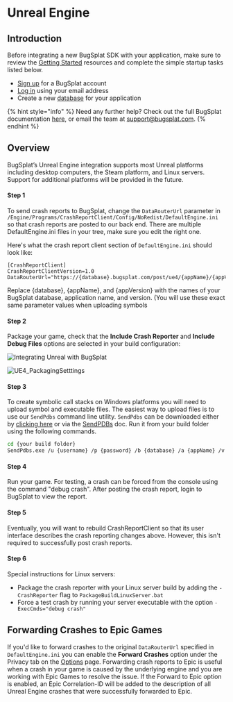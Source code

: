 # Unreal Engine

## 

## Introduction

Before integrating a new BugSplat SDK with your application, make sure to review the [Getting Started](https://www.bugsplat.com/resources/bugsplat-101/) resources and complete the simple startup tasks listed below.

* [Sign up](https://app.bugsplat.com/v2/sign-up) for a BugSplat account
* [Log in](https://app.bugsplat.com/auth0/login) using your email address
* Create a new [database](https://app.bugsplat.com/v2/company) for your application

{% hint style="info" %}
Need any further help? Check out the full BugSplat documentation [here](../../../../), or email the team at [support@bugsplat.com](mailto:support@bugsplat.com).
{% endhint %}

## Overview

BugSplat’s Unreal Engine integration supports most Unreal platforms including desktop computers, the Steam platform, and Linux servers. Support for additional platforms will be provided in the future.

#### Step 1

To send crash reports to BugSplat, change the `DataRouterUrl` parameter in `/Engine/Programs/CrashReportClient/Config/NoRedist/DefaultEngine.ini` so that crash reports are posted to our back end. There are multiple DefaultEngine.ini files in your tree, make sure you edit the right one.

Here's what the crash report client section of `DefaultEngine.ini` should look like:

```text
[CrashReportClient]
CrashReportClientVersion=1.0
DataRouterUrl="https://{database}.bugsplat.com/post/ue4/{appName}/{appVersion}"
```

Replace {database}, {appName}, and {appVersion} with the names of your BugSplat database, application name, and version. \(You will use these exact same parameter values when uploading symbols

#### Step 2

Package your game, check that the **Include Crash Reporter** and **Include Debug Files** options are selected in your build configuration:

![Integrating Unreal with BugSplat](https://www.bugsplat.com/assets/img/docs/unreal2.png)

![UE4\_PackagingSetttings](https://www.bugsplat.com/assets/img/docs/UE4_PackagingSetttings.png)

#### Step 3

To create symbolic call stacks on Windows platforms you will need to upload symbol and executable files. The easiest way to upload files is to use our `SendPdbs` command line utility. `SendPdbs` can be downloaded either by [clicking here](https://app.bugsplat.com/browse/download_item.php?item=sendpdbs) or via the [SendPDBs](https://www.bugsplat.com/docs/faq/sendpdbs) doc. Run it from your build folder using the following commands.

```bash
cd {your build folder}
SendPdbs.exe /u {username} /p {password} /b {database} /a {appName} /v {appVersion} /s /f "*.pdb;*.dll;*.exe"
```

#### Step 4

Run your game. For testing, a crash can be forced from the console using the command "debug crash". After posting the crash report, login to BugSplat to view the report.

#### Step 5

Eventually, you will want to rebuild CrashReportClient so that its user interface describes the crash reporting changes above. However, this isn't required to successfully post crash reports.

#### Step 6

Special instructions for Linux servers:

* Package the crash reporter with your Linux server build by adding the `-CrashReporter` flag to `PackageBuildLinuxServer.bat`
* Force a test crash by running your server executable with the option `-ExecCmds="debug crash"`

## Forwarding Crashes to Epic Games

If you'd like to forward crashes to the original `DataRouterUrl` specified in `DefaultEngine.ini` you can enable the **Forward Crashes** option under the Privacy tab on the [Options](https://app.bugsplat.com/v2/options?tab=privacy) page. Forwarding crash reports to Epic is useful when a crash in your game is caused by the underlying engine and you are working with Epic Games to resolve the issue. If the Forward to Epic option is enabled, an Epic Correlation-ID will be added to the description of all Unreal Engine crashes that were successfully forwarded to Epic.

